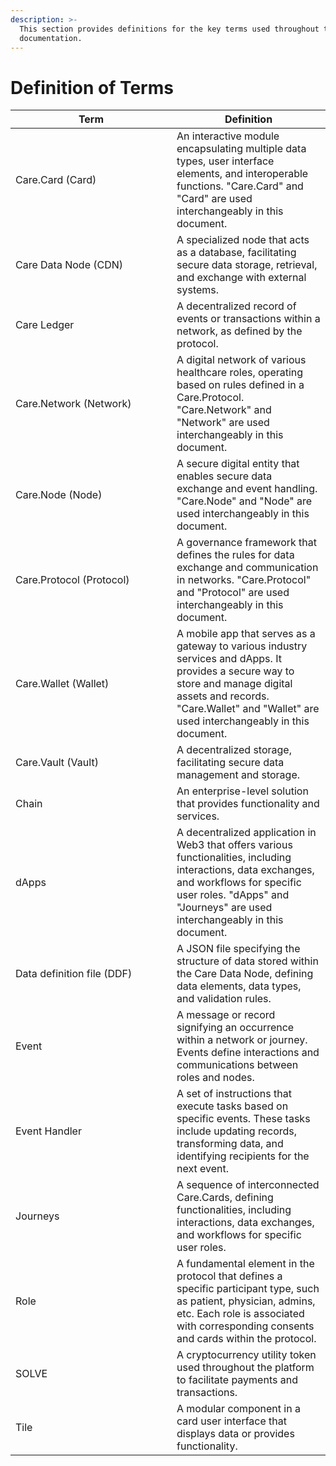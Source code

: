 ```yaml
---
description: >-
  This section provides definitions for the key terms used throughout this
  documentation.
---
```


# Definition of Terms



<table><thead><tr><th width="242">Term</th><th>Definition</th></tr></thead><tbody><tr><td>Care.Card (Card)</td><td>An interactive module encapsulating multiple data types, user interface elements, and interoperable functions. "Care.Card" and "Card" are used interchangeably in this document.</td></tr><tr><td>Care Data Node (CDN)</td><td>A specialized node that acts as a database, facilitating secure data storage, retrieval, and exchange with external systems.</td></tr><tr><td>Care Ledger</td><td>A decentralized record of events or transactions within a network, as defined by the protocol.</td></tr><tr><td>Care.Network (Network)</td><td>A digital network of various healthcare roles, operating based on rules defined in a Care.Protocol. "Care.Network" and "Network" are used interchangeably in this document.</td></tr><tr><td>Care.Node (Node)</td><td>A secure digital entity that enables secure data exchange and event handling. "Care.Node" and "Node" are used interchangeably in this document.</td></tr><tr><td>Care.Protocol (Protocol)</td><td>A governance framework that defines the rules for data exchange and communication in networks. "Care.Protocol" and "Protocol" are used interchangeably in this document.</td></tr><tr><td>Care.Wallet (Wallet)</td><td>A mobile app that serves as a gateway to various industry services and dApps. It provides a secure way to store and manage digital assets and records. "Care.Wallet" and "Wallet" are used interchangeably in this document.</td></tr><tr><td>Care.Vault (Vault)</td><td>A decentralized storage, facilitating secure data management and storage.</td></tr><tr><td>Chain </td><td>An enterprise-level solution that provides functionality and services.</td></tr><tr><td>dApps</td><td>A decentralized application in Web3 that offers various functionalities, including interactions, data exchanges, and workflows for specific user roles. "dApps" and "Journeys" are used interchangeably in this document.</td></tr><tr><td>Data definition file (DDF)</td><td>A JSON file specifying the structure of data stored within the Care Data Node, defining data elements, data types, and validation rules.</td></tr><tr><td>Event</td><td>A message or record signifying an occurrence within a network or journey. Events define interactions and communications between roles and nodes.</td></tr><tr><td>Event Handler</td><td>A set of instructions that execute tasks based on specific events. These tasks include updating records, transforming data, and identifying recipients for the next event.</td></tr><tr><td>Journeys</td><td>A sequence of interconnected Care.Cards, defining functionalities, including interactions, data exchanges, and workflows for specific user roles.</td></tr><tr><td>Role</td><td>A fundamental element in the protocol that defines a specific participant type, such as patient, physician, admins, etc. Each role is associated with corresponding consents and cards within the protocol.</td></tr><tr><td>SOLVE</td><td>A cryptocurrency utility token used throughout the platform to facilitate payments and transactions.</td></tr><tr><td>Tile</td><td>A modular component in a card user interface that displays data or provides functionality.</td></tr></tbody></table>

